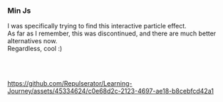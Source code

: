 ### Min Js


I was specifically trying to find this interactive particle effect.\
As far as I remember, this was discontinued, and there are much better alternatives now.\
Regardless, cool :)

<br></br>


https://github.com/Repulserator/Learning-Journey/assets/45334624/c0e68d2c-2123-4697-ae18-b8cebfcd42a1



